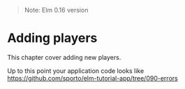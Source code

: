 > Note: Elm 0.16 version

# Adding players

This chapter cover adding new players.

Up to this point your application code looks like <https://github.com/sporto/elm-tutorial-app/tree/090-errors>



